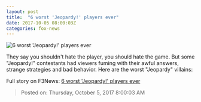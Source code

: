 ```yaml
---
layout: post
title:  "6 worst 'Jeopardy!' players ever"
date: 2017-10-05 08:00:03Z
categories: fox-news
---
```


![6 worst 'Jeopardy!' players ever](http://a57.foxnews.com/images.foxnews.com/content/fox-news/entertainment/2017/10/06/6-worst-jeopardy-players-ever/_jcr_content/list-par/list_item0/image.img.jpg/0/0/1464799904661.jpg?ve=1)

They say you shouldn't hate the player, you should hate the game. But some "Jeopardy!" contestants had viewers fuming with their awful answers, strange strategies and bad behavior. Here are the worst "Jeopardy" villains:


Full story on F3News: [6 worst 'Jeopardy!' players ever](http://www.f3nws.com/n/ydxsf)

> Posted on: Thursday, October 5, 2017 8:00:03 AM
